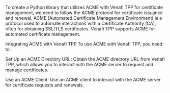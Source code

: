 To create a Python library that utilizes ACME with Venafi TPP for certificate management, we need to follow the ACME protocol for certificate issuance and renewal. ACME (Automated Certificate Management Environment) is a protocol used to automate interactions with a Certificate Authority (CA), often for obtaining SSL/TLS certificates. Venafi TPP supports ACME for automated certificate management.

Integrating ACME with Venafi TPP
To use ACME with Venafi TPP, you need to:

Set Up an ACME Directory URL: Obtain the ACME directory URL from Venafi TPP, which allows you to interact with the ACME server to request and manage certificates.

Use an ACME Client: Use an ACME client to interact with the ACME server for certificate requests and renewals.